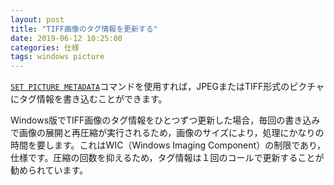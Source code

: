```yaml
---
layout: post
title: "TIFF画像のタグ情報を更新する"
date: 2019-06-12 10:25:00
categories: 仕様
tags: windows picture
---
```


<i class="fa fa-external-link" aria-hidden="true"></i> 
[``SET PICTURE METADATA``](https://doc.4d.com/4Dv17/4D/17.1/SET-PICTURE-METADATA.301-4179083.ja.html)コマンドを使用すれば，JPEGまたはTIFF形式のピクチャにタグ情報を書き込むことができます。

Windows版でTIFF画像のタグ情報をひとつずつ更新した場合，毎回の書き込みで画像の展開と再圧縮が実行されるため，画像のサイズにより，処理にかなりの時間を要します。これはWIC（Windows Imaging Component）の制限であり，仕様です。圧縮の回数を抑えるため，タグ情報は１回のコールで更新することが勧められています。

